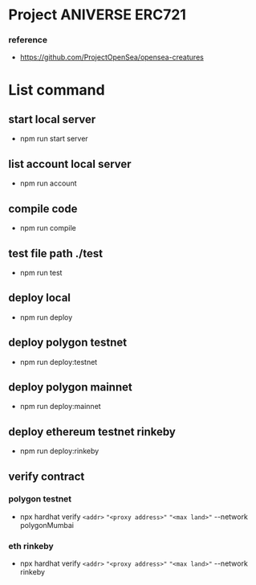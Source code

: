 # Project ANIVERSE ERC721

### reference

-   https://github.com/ProjectOpenSea/opensea-creatures

# List command

## start local server

-   npm run start server

## list account local server

-   npm run account

## compile code

-   npm run compile

## test file path ./test

-   npm run test

## deploy local

-   npm run deploy

## deploy polygon testnet

-   npm run deploy:testnet

## deploy polygon mainnet

-   npm run deploy:mainnet

## deploy ethereum testnet rinkeby

-   npm run deploy:rinkeby

## verify contract

### polygon testnet

-   npx hardhat verify `<addr>` `"<proxy address>"` `"<max land>"` --network polygonMumbai

### eth rinkeby

-   npx hardhat verify `<addr>` `"<proxy address>"` `"<max land>"` --network rinkeby
